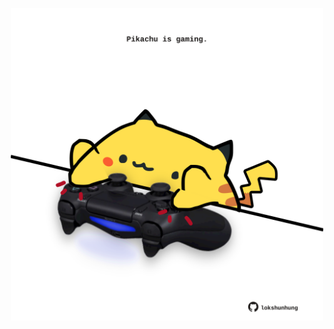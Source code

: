 <!-- built at 25/10/2022, 11:02:22 UTC -->
<p align="center">
  <img width="500" height="500" src="./ReadmeImage.svg">
</p>
